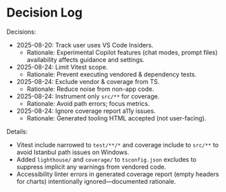 # Decision Log

Decisions:

- 2025-08-20: Track user uses VS Code Insiders.
  - Rationale: Experimental Copilot features (chat modes, prompt files) availability affects guidance and settings.
- 2025-08-24: Limit Vitest scope.
  - Rationale: Prevent executing vendored & dependency tests.
- 2025-08-24: Exclude vendor & coverage from TS.
  - Rationale: Reduce noise from non-app code.
- 2025-08-24: Instrument only `src/**` for coverage.
  - Rationale: Avoid path errors; focus metrics.
- 2025-08-24: Ignore coverage report a11y issues.
  - Rationale: Generated tooling HTML accepted (not user-facing).

Details:

- Vitest include narrowed to `test/**/*` and coverage include to `src/**` to avoid Istanbul path issues on Windows.
- Added `lighthouse/` and `coverage/` to `tsconfig.json` excludes to suppress implicit any warnings from vendored code.
- Accessibility linter errors in generated coverage report (empty headers for charts) intentionally ignored—documented rationale.
